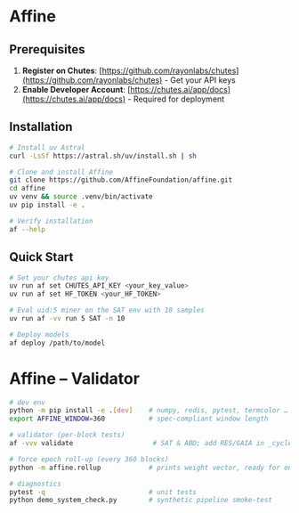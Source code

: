 # Affine

## Prerequisites
1. **Register on Chutes**: [https://github.com/rayonlabs/chutes](https://github.com/rayonlabs/chutes) - Get your API keys
2. **Enable Developer Account**: [https://chutes.ai/app/docs](https://chutes.ai/app/docs) - Required for deployment


## Installation
```bash
# Install uv Astral
curl -LsSf https://astral.sh/uv/install.sh | sh

# Clone and install Affine
git clone https://github.com/AffineFoundation/affine.git
cd affine
uv venv && source .venv/bin/activate
uv pip install -e .

# Verify installation
af --help
```


## Quick Start
```bash
# Set your chutes api key
uv run af set CHUTES_API_KEY <your_key_value>
uv run af set HF_TOKEN <your_HF_TOKEN>

# Eval uid:5 miner on the SAT env with 10 samples
uv run af -vv run 5 SAT -n 10

# Deploy models
af deploy /path/to/model
```

# Affine – Validator

```bash
# dev env
python -m pip install -e .[dev]    # numpy, redis, pytest, termcolor …
export AFFINE_WINDOW=360           # spec-compliant window length

# validator (per-block tests)
af -vvv validate                    # SAT & ABD; add RES/GAIA in _cycle_once()

# force epoch roll-up (every 360 blocks)
python -m affine.rollup            # prints weight vector, ready for on-chain

# diagnostics
pytest -q                          # unit tests
python demo_system_check.py        # synthetic pipeline smoke-test
``` 